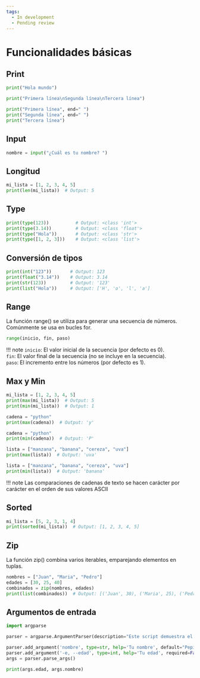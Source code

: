 ```yaml
---
tags:
  - In development
  - Pending review
---
```


# Funcionalidades básicas

## Print

```python
print("Hola mundo")
```

```python
print("Primera línea\nSegunda línea\nTercera línea")
```

```python
print("Primera línea", end=" ")
print("Segunda línea", end=" ")
print("Tercera línea")
```

## Input

```python
nombre = input("¿Cuál es tu nombre? ")
```

## Longitud

```python
mi_lista = [1, 2, 3, 4, 5]
print(len(mi_lista))  # Output: 5
```

## Type

```python
print(type(123))          # Output: <class 'int'>
print(type(3.14))         # Output: <class 'float'>
print(type("Hola"))       # Output: <class 'str'>
print(type([1, 2, 3]))    # Output: <class 'list'>
```

## Conversión de tipos

```python
print(int("123"))       # Output: 123
print(float("3.14"))    # Output: 3.14
print(str(123))         # Output: '123'
print(list("Hola"))     # Output: ['H', 'o', 'l', 'a']
```

## Range

La función range() se utiliza para generar una secuencia de números. Comúnmente se usa en bucles for.

```python
range(inicio, fin, paso)
```

!!! note 
    `inicio`: El valor inicial de la secuencia (por defecto es 0).  
    `fin`: El valor final de la secuencia (no se incluye en la secuencia).  
    `paso`: El incremento entre los números (por defecto es 1).  

## Max y Min

```python
mi_lista = [1, 2, 3, 4, 5]
print(max(mi_lista))  # Output: 5
print(min(mi_lista))  # Output: 1
```

```python
cadena = "python"
print(max(cadena))  # Output: 'y'

cadena = "python"
print(min(cadena))  # Output: 'P'
```

```python
lista = ["manzana", "banana", "cereza", "uva"]
print(max(lista))  # Output: 'uva'

lista = ["manzana", "banana", "cereza", "uva"]
print(min(lista))  # Output: 'banana'
```
 
!!! note
    Las comparaciones de cadenas de texto se hacen carácter por carácter en el orden de sus valores ASCII

## Sorted

```python
mi_lista = [5, 2, 3, 1, 4]
print(sorted(mi_lista))  # Output: [1, 2, 3, 4, 5]
```

## Zip

La función zip() combina varios iterables, emparejando elementos en tuplas.

```python
nombres = ["Juan", "Maria", "Pedro"]
edades = [30, 25, 40]
combinados = zip(nombres, edades)
print(list(combinados))  # Output: [('Juan', 30), ('Maria', 25), ('Pedro', 40)]
```

## Argumentos de entrada

```python
import argparse

parser = argparse.ArgumentParser(description="Este script demuestra el uso de argparse.")

parser.add_argument('nombre', type=str, help='Tu nombre', default="Pepito Grillo")
parser.add_argument('-e, --edad', type=int, help='Tu edad', required=False)
args = parser.parse_args()

print(args.edad, args.nombre)
```
